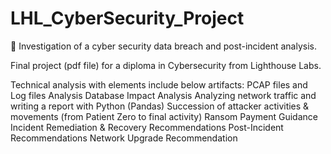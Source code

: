 # LHL_CyberSecurity_Project
:open_file_folder: Investigation of a cyber security data breach and post-incident analysis.

Final project (pdf file) for a diploma in Cybersecurity from Lighthouse Labs.

Technical analysis with elements include below artifacts:
PCAP files and Log files Analysis
Database Impact Analysis
Analyzing network traffic and writing a report with Python (Pandas)
Succession of attacker activities & movements (from Patient Zero to final activity)
Ransom Payment Guidance
Incident Remediation & Recovery Recommendations
Post-Incident Recommendations
Network Upgrade Recommendation
